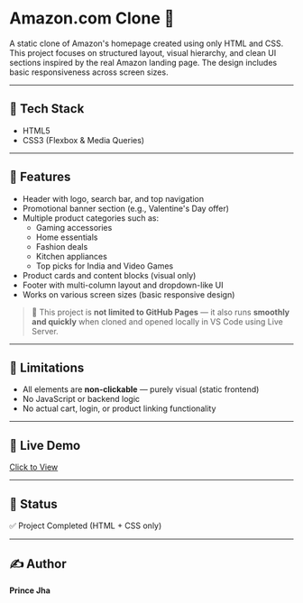 # Amazon.com Clone 🛒

A static clone of Amazon's homepage created using only HTML and CSS. This project focuses on structured layout, visual hierarchy, and clean UI sections inspired by the real Amazon landing page. The design includes basic responsiveness across screen sizes.

---

## 🔧 Tech Stack
- HTML5
- CSS3 (Flexbox & Media Queries)

---

## 📱 Features
- Header with logo, search bar, and top navigation
- Promotional banner section (e.g., Valentine's Day offer)
- Multiple product categories such as:
  - Gaming accessories
  - Home essentials
  - Fashion deals
  - Kitchen appliances
  - Top picks for India and Video Games
- Product cards and content blocks (visual only)
- Footer with multi-column layout and dropdown-like UI
- Works on various screen sizes (basic responsive design)

> 🔄 This project is **not limited to GitHub Pages** — it also runs **smoothly and quickly** when cloned and opened locally in VS Code using Live Server.

---

## 🚫 Limitations
- All elements are **non-clickable** — purely visual (static frontend)
- No JavaScript or backend logic
- No actual cart, login, or product linking functionality

---

## 🚀 Live Demo
[Click to View](https://pjha91275.github.io/Amazon-Clone/)

---

## 📌 Status
✅ Project Completed (HTML + CSS only)

---

## ✍️ Author
**Prince Jha**


